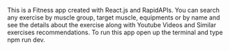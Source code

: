 This is a Fitness app created with React.js and RapidAPIs. You can search any exercise by muscle group, target muscle, equipments or by name and see the details about the exercise along with Youtube Videos and Similar exercises recommendations.
To run this app open up the terminal and type npm run dev.